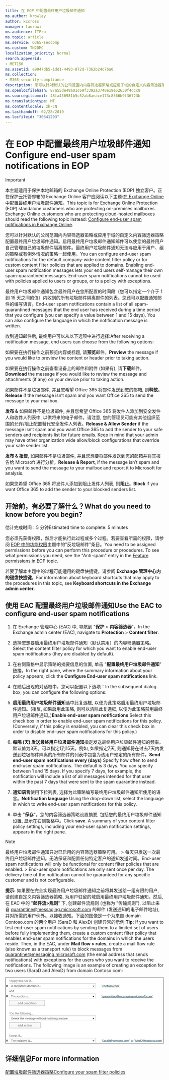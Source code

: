 ```yaml
---
title: 在 EOP 中配置最终用户垃圾邮件通知
ms.author: krowley
author: kccross
manager: laurawi
ms.audience: ITPro
ms.topic: article
ms.service: O365-seccomp
ms.custom: TN2DMC
localization_priority: Normal
search.appverid:
- MET150
ms.assetid: e9947db5-1dd1-4493-872d-7362b24c7ba0
ms.collection:
- M365-security-compliance
description: 您可以针对默认的公司范围内内容筛选器策略或应用于域的自定义内容筛选器策略配置最终用户垃圾邮件通知。
ms.openlocfilehash: 87a55de49a01c69f3392a3740e19e52630f4dcc8
ms.sourcegitcommit: 48fa456981b5c52ab8aeace173c8366b9f36723b
ms.translationtype: MT
ms.contentlocale: zh-CN
ms.lasthandoff: 02/28/2019
ms.locfileid: "30341293"
---
```

# <a name="configure-end-user-spam-notifications-in-eop"></a><span data-ttu-id="26e5b-103">在 EOP 中配置最终用户垃圾邮件通知</span><span class="sxs-lookup"><span data-stu-id="26e5b-103">Configure end-user spam notifications in EOP</span></span>
  
> [!IMPORTANT]
> <span data-ttu-id="26e5b-p101">本主题适用于保护本地邮箱的 Exchange Online Protection (EOP) 独立客户。正在保护云托管邮箱的 Exchange Online 客户应阅读以下主题:[在 Exchange Online 中配置最终用户垃圾邮件通知](configure-end-user-spam-notifications-in-exchange-online.md)。</span><span class="sxs-lookup"><span data-stu-id="26e5b-p101">This topic is for Exchange Online Protection (EOP) standalone customers who are protecting on-premises mailboxes. Exchange Online customers who are protecting cloud-hosted mailboxes should read the following topic instead: [Configure end-user spam notifications in Exchange Online](configure-end-user-spam-notifications-in-exchange-online.md).</span></span> 
  
<span data-ttu-id="26e5b-p102">您可以针对默认的公司范围内内容筛选器策略或应用于域的自定义内容筛选器策略配置最终用户垃圾邮件通知。启用最终用户垃圾邮件通知邮件可以使您的最终用户自己管理自己的垃圾邮件隔离邮件。最终用户垃圾邮件通知无法与应用于用户、组的策略或有例外情况的策略一起使用。</span><span class="sxs-lookup"><span data-stu-id="26e5b-p102">You can configure end-user spam notifications for the default company-wide content filter policy or for custom content filter policies that are applied to domains. Enabling end-user spam notification messages lets your end users self-manage their own spam-quarantined messages. End-user spam notifications cannot be used with policies applied to users or groups, or to a policy with exceptions.</span></span>
  
<span data-ttu-id="26e5b-p103">最终用户垃圾邮件通知包含最终用户在您所配置的时间段（您可以指定一个介于 1 到 15 天之间的值）内收到的所有垃圾邮件隔离邮件的列表。您还可以配置通知邮件的编写语言。</span><span class="sxs-lookup"><span data-stu-id="26e5b-p103">End-user spam notifications contain a list of all spam-quarantined messages that the end user has received during a time period that you configure (you can specify a value between 1 and 15 days). You can also configure the language in which the notification message is written.</span></span>
  
<span data-ttu-id="26e5b-111">收到通知邮件后, 最终用户可以从以下选项中进行选择:</span><span class="sxs-lookup"><span data-stu-id="26e5b-111">After receiving a notification message, end users can choose from the following options:</span></span>

<span data-ttu-id="26e5b-112">如果要在执行操作之前预览内容或标题, 请**预览**邮件。</span><span class="sxs-lookup"><span data-stu-id="26e5b-112">**Preview** the message if you would like to preview the content or header prior to taking action.</span></span>

<span data-ttu-id="26e5b-113">如果要在执行操作之前查看设备上的邮件和附件 (如果有), 请**下载**邮件。</span><span class="sxs-lookup"><span data-stu-id="26e5b-113">**Download** the message if you would like to review the message and attachments (if any) on your device prior to taking action.</span></span>

<span data-ttu-id="26e5b-114">如果邮件不是垃圾邮件, 并且您希望 Office 365 将邮件发送到您的邮箱, 则**释放**。</span><span class="sxs-lookup"><span data-stu-id="26e5b-114">**Release** if the message isn’t spam and you want Office 365 to send the message to your mailbox.</span></span>

<span data-ttu-id="26e5b-p104">**发布 &** 如果邮件不是垃圾邮件, 并且您希望 Office 365 将发件人添加到安全发件人和收件人列表中, 以供将来的电子邮件。请注意, 您的管理员可能有其他组织范围的允许/阻止配置替代安全发件人列表。</span><span class="sxs-lookup"><span data-stu-id="26e5b-p104">**Release & Allow Sender** if the message isn’t spam and you want Office 365 to add the sender to your safe senders and recipients list for future emails. Keep in mind that your admin may have other organization wide allow/block configurations that override your safe sender list.</span></span>

<span data-ttu-id="26e5b-117">**发布 & 报告**, 如果邮件不是垃圾邮件, 并且您想要将邮件发送到您的邮箱并将其报告给 Microsoft 进行分析。</span><span class="sxs-lookup"><span data-stu-id="26e5b-117">**Release & Report**, if the message isn’t spam and you want to send the message to your mailbox and report it to Microsoft for analysis.</span></span>

<span data-ttu-id="26e5b-118">如果您希望 Office 365 将发件人添加到阻止发件人列表, 则**阻止**。</span><span class="sxs-lookup"><span data-stu-id="26e5b-118">**Block** if you want Office 365 to add the sender to your blocked senders list.</span></span>
  
## <a name="what-do-you-need-to-know-before-you-begin"></a><span data-ttu-id="26e5b-119">开始前，有必要了解什么？</span><span class="sxs-lookup"><span data-stu-id="26e5b-119">What do you need to know before you begin?</span></span>
<span data-ttu-id="26e5b-120"><a name="sectionSection0"> </a></span><span class="sxs-lookup"><span data-stu-id="26e5b-120"></span></span>

<span data-ttu-id="26e5b-121">估计完成时间：5 分钟</span><span class="sxs-lookup"><span data-stu-id="26e5b-121">Estimated time to complete: 5 minutes</span></span>
  
<span data-ttu-id="26e5b-p105">您必须先获得权限，然后才能执行此过程或多个过程。若要查看所需的权限，请参阅 [EOP 中的功能权限](eop/feature-permissions-in-eop.md)主题中的"反垃圾邮件"条目。</span><span class="sxs-lookup"><span data-stu-id="26e5b-p105">You need to be assigned permissions before you can perform this procedure or procedures. To see what permissions you need, see the "Anti-spam" entry in the [Feature permissions in EOP](eop/feature-permissions-in-eop.md) topic.</span></span> 
  
<span data-ttu-id="26e5b-124">若要了解本主题中的过程可能适用的键盘快捷键，请参阅 **Exchange 管理中心内的键盘快捷键**。</span><span class="sxs-lookup"><span data-stu-id="26e5b-124">For information about keyboard shortcuts that may apply to the procedures in this topic, see **Keyboard shortcuts in the Exchange admin center**.</span></span>
  
## <a name="use-the-eac-to-configure-end-user-spam-notifications"></a><span data-ttu-id="26e5b-125">使用 EAC 配置最终用户垃圾邮件通知</span><span class="sxs-lookup"><span data-stu-id="26e5b-125">Use the EAC to configure end-user spam notifications</span></span>

1. <span data-ttu-id="26e5b-126">在 Exchange 管理中心 (EAC) 中, 导航到 "**保护** \> **内容筛选器**"。</span><span class="sxs-lookup"><span data-stu-id="26e5b-126">In the Exchange admin center (EAC), navigate to **Protection** \> **Content filter**.</span></span>
    
2. <span data-ttu-id="26e5b-127">选择您想要启用最终用户垃圾邮件通知（默认禁用）的内容筛选器策略。</span><span class="sxs-lookup"><span data-stu-id="26e5b-127">Select the content filter policy for which you want to enable end-user spam notifications (they are disabled by default).</span></span>
    
3. <span data-ttu-id="26e5b-128">在右侧窗格中显示策略的摘要信息的位置, 单击 "**配置最终用户垃圾邮件通知**" 链接。</span><span class="sxs-lookup"><span data-stu-id="26e5b-128">In the right pane, where the summary information about your policy appears, click the **Configure End-user spam notifications** link.</span></span> 
    
4. <span data-ttu-id="26e5b-129">在随后出现的对话框中，您可以配置以下选项：</span><span class="sxs-lookup"><span data-stu-id="26e5b-129">In the subsequent dialog box, you can configure the following options:</span></span>
    
1. <span data-ttu-id="26e5b-p106">**启用最终用户垃圾邮件通知**选中此复选框, 以便为此策略启用最终用户垃圾邮件通知。(相反, 如果启用此策略, 则可以清除此复选框, 以便为此策略禁用最终用户垃圾邮件通知。)</span><span class="sxs-lookup"><span data-stu-id="26e5b-p106">**Enable end-user spam notifications** Select this check box in order to enable end-user spam notifications for this policy. (Conversely, if this policy is enabled, you can clear this check box in order to disable end-user spam notifications for this policy.)</span></span> 
    
2. <span data-ttu-id="26e5b-p107">**每隔 (天) 发送最终用户垃圾邮件通知**指定发送最终用户垃圾邮件通知的频率。默认值为3天。可以指定1到15天。例如, 如果指定7天, 则通知将在过去7天内发送到垃圾邮件隔离的所有邮件的列表中包含为该用户预定的所有邮件。</span><span class="sxs-lookup"><span data-stu-id="26e5b-p107">**Send end-user spam notifications every (days)** Specify how often to send end-user spam notifications. The default is 3 days. You can specify between 1 and 15 days. If you specify 7 days, for example, the notification will include a list of all messages intended for that user within the past 7 days that were sent to the spam quarantine instead.</span></span> 
    
3. <span data-ttu-id="26e5b-136">**通知语言**使用下拉列表, 选择为此策略编写最终用户垃圾邮件通知所使用的语言。</span><span class="sxs-lookup"><span data-stu-id="26e5b-136">**Notification language** Using the drop-down list, select the language in which to write end-user spam notifications for this policy.</span></span> 
    
5. <span data-ttu-id="26e5b-p108">单击 "**保存**"。您的内容筛选器策略设置摘要, 包括您的最终用户垃圾邮件通知设置, 显示在右侧窗格中。</span><span class="sxs-lookup"><span data-stu-id="26e5b-p108">Click **save**. A summary of your content filter policy settings, including your end-user spam notification settings, appears in the right pane.</span></span>
    
> [!NOTE]
>  <span data-ttu-id="26e5b-p109">最终用户垃圾邮件通知只对已启用的内容筛选器策略可用。 >  每天只发送一次最终用户垃圾邮件通知。无法保证和配置任何特定客户的通知发送时间。</span><span class="sxs-lookup"><span data-stu-id="26e5b-p109">End-user spam notifications will only be functional for content filter policies that are enabled. >  End-user spam notifications are only sent once per day. The delivery time of the notification cannot be guaranteed for any specific customer and is not configurable.</span></span> 
  
 <span data-ttu-id="26e5b-p110">**提示:** 如果要在完全实现最终用户垃圾邮件通知之前将其发送给一组有限的用户, 请创建自定义内容筛选器策略, 为用户驻留的域启用最终用户垃圾邮件通知。然后, 在 EAC 中的 "**邮件流\>规则**" 下, 创建邮件流规则 (也称为 "传输规则"), 以阻止来自 quarantine@messaging.microsoft.com 的邮件 (发送通知的电子邮件地址), 并对所需的用户例外。以接收通知。下面的图像是一个为来自 domain Contoso.com 的两个用户 (SaraD 和 AlexD) 创建异常的示例:</span><span class="sxs-lookup"><span data-stu-id="26e5b-p110">**Tip:** If you want to test end-user spam notifications by sending them to a limited set of users before fully implementing them, create a custom content filter policy that enables end-user spam notifications for the domains in which the users reside. Then, in the EAC, under **Mail flow \> rules**, create a mail flow rule (also known as a transport rule) to block messages from quarantine@messaging.microsoft.com (the email address that sends notifications) with exceptions for the users who you want to receive the notifications. The following image is an example of creating an exception for two users (SaraD and AlexD) from domain Contoso.com:</span></span> 
  
![测试最终用户垃圾邮件通知的传输规则](media/EOP-ESN-testspecificusers.jpg)
  
## <a name="for-more-information"></a><span data-ttu-id="26e5b-146">详细信息</span><span class="sxs-lookup"><span data-stu-id="26e5b-146">For more information</span></span>

[<span data-ttu-id="26e5b-147">配置垃圾邮件筛选器策略</span><span class="sxs-lookup"><span data-stu-id="26e5b-147">Configure your spam filter policies</span></span>](configure-your-spam-filter-policies.md)
  
